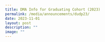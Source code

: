 ```yaml
---
title: DMA Info for Graduating Cohort (2023)
permalink: /media/announcements/dudp23/
date: 2023-11-01
layout: post
description: ""
image: ""
---
```

